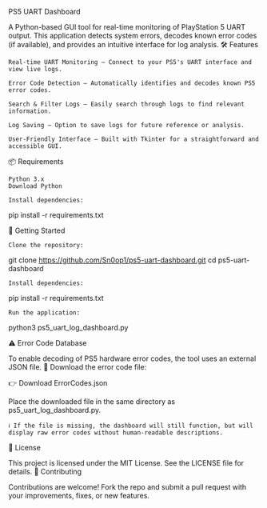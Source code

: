 PS5 UART Dashboard

A Python-based GUI tool for real-time monitoring of PlayStation 5 UART output. This application detects system errors, decodes known error codes (if available), and provides an intuitive interface for log analysis.
🛠️ Features

    Real-time UART Monitoring – Connect to your PS5's UART interface and view live logs.

    Error Code Detection – Automatically identifies and decodes known PS5 error codes.

    Search & Filter Logs – Easily search through logs to find relevant information.

    Log Saving – Option to save logs for future reference or analysis.

    User-Friendly Interface – Built with Tkinter for a straightforward and accessible GUI.

📦 Requirements

    Python 3.x
    Download Python

    Install dependencies:

pip install -r requirements.txt

🚀 Getting Started

    Clone the repository:

git clone https://github.com/Sn0op1/ps5-uart-dashboard.git
cd ps5-uart-dashboard

    Install dependencies:

pip install -r requirements.txt

    Run the application:

python3 ps5_uart_log_dashboard.py

⚠️ Error Code Database

To enable decoding of PS5 hardware error codes, the tool uses an external JSON file.
🔽 Download the error code file:

👉 Download ErrorCodes.json

Place the downloaded file in the same directory as ps5_uart_log_dashboard.py.

    ℹ️ If the file is missing, the dashboard will still function, but will display raw error codes without human-readable descriptions.

📄 License

This project is licensed under the MIT License. See the LICENSE file for details.
🤝 Contributing

Contributions are welcome! Fork the repo and submit a pull request with your improvements, fixes, or new features.
